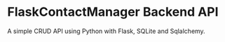 # FlaskContactManager Backend API

A simple CRUD API using Python with Flask, SQLite and Sqlalchemy.
